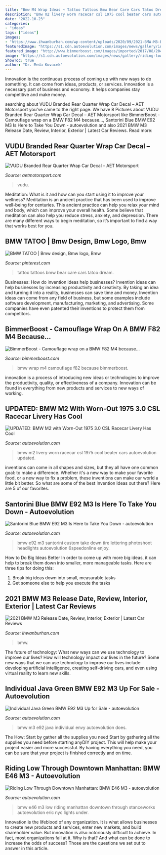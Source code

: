```yaml
---
title: "Bmw M4 Wrap Ideas ~ Tattoo Tattoos Bmw Bear Care Cars Tatoo Dream"
description: "Bmw m2 livery worn racecar csl 1975 cool beater cars autoevolution updated"
date: "2022-10-23"
categories:
- "ideas"
tags: ["ideas"]
images:
- "https://www.ihwanburhan.com/wp-content/uploads/2020/09/2021-BMW-M3-Exterior.png"
featuredImage: "https://s1.cdn.autoevolution.com/images/news/gallery/individual-java-green-bmw-e92-m3-up-for-sale-photo-gallery_3.jpg"
featured_image: "http://www.bimmerboost.com/images/imported/2017/08/20479660_10155813714292454_6944861264628-1.jpg"
image: "https://s1.cdn.autoevolution.com/images/news/gallery/riding-low-through-downtown-manhattan-bmw-e46-m3-photo-gallery_4.jpg"
ShowToc: true
author: "Dr. Meda Kovacek"
---
```



Innovation is the continuous process of coming up with new ways to do something. It can come from ideas, products, or services. Innovation is a necessary part of business and economy. It helps companies stay competitive and make money.

	

		
searching about VUDU Branded Rear Quarter Wrap Car Decal – AET Motorsport you've came to the right page. We have 8 Pictures about VUDU Branded Rear Quarter Wrap Car Decal – AET Motorsport like BimmerBoost - Camouflage wrap on a BMW F82 M4 because..., Santorini Blue BMW E92 M3 Is Here to Take You Down - autoevolution and also 2021 BMW M3 Release Date, Review, Interior, Exterior | Latest Car Reviews. Read more:
		
    
## VUDU Branded Rear Quarter Wrap Car Decal – AET Motorsport

<img loading=lazy src="https://cdn.shopify.com/s/files/1/1038/3156/products/image_3168333d-de53-46b3-a514-7ad30f0e5b25.jpg?v=1571295261" onerror="this.onerror=null;this.src='https://tse4.mm.bing.net/th?id=OIP.cSQSvNZW4Cj-7-hCsZtf4AHaHa&amp;pid=15.1';" alt="VUDU Branded Rear Quarter Wrap Car Decal – AET Motorsport">

_Source: aetmotorsport.com_

>vudu. 

	

Meditation: What is it and how can you start using it to improve your wellness?
Meditation is an ancient practice that has been used to improve well-being for centuries. This ancient practice can help you relax your mind and body, which can improve your overall health. Some believe that meditation can also help you reduce stress, anxiety, and depression. There are many different ways to begin meditation, so it’s important to find a way that works best for you.

    
## BMW TATOO | Bmw Design, Bmw Logo, Bmw

<img loading=lazy src="https://i.pinimg.com/originals/e1/13/91/e113911187ab5d3d7343a42404318a00.jpg" onerror="this.onerror=null;this.src='https://tse3.mm.bing.net/th?id=OIP.pqKczQU2IN9jWF1zFGqdqAAAAA&amp;pid=15.1';" alt="BMW TATOO | Bmw design, Bmw logo, Bmw">

_Source: pinterest.com_

>tattoo tattoos bmw bear care cars tatoo dream. 

	

Businesses: How do invention ideas help businesses?
Invention ideas can help businesses by increasing productivity and creativity. By taking an idea and turning it into a reality, businesses can save time and money. Invention ideas can come from any field of business, but some examples include software development, manufacturing, marketing, and advertising. Some companies have even patented their inventions to protect them from competitors.

    
## BimmerBoost - Camouflage Wrap On A BMW F82 M4 Because...

<img loading=lazy src="http://www.bimmerboost.com/images/imported/2017/08/20479660_10155813714292454_6944861264628-1.jpg" onerror="this.onerror=null;this.src='https://tse1.mm.bing.net/th?id=OIP.13HAF4wRdN0SLrxxgEcFqgHaIs&amp;pid=15.1';" alt="BimmerBoost - Camouflage wrap on a BMW F82 M4 because...">

_Source: bimmerboost.com_

>bmw wrap m4 camouflage f82 because bimmerboost. 

	

innovation is a process of introducing new ideas or technologies to improve the productivity, quality, or effectiveness of a company. Innovation can be found in everything from new products and services to new ways of working. 

    
## UPDATED: BMW M2 With Worn-Out 1975 3.0 CSL Racecar Livery Has Cool

<img loading=lazy src="https://s1.cdn.autoevolution.com/images/news/bmw-m2-with-worn-out-1975-30-csl-racecar-livery-has-beater-look-in-australia-109743_1.jpg" onerror="this.onerror=null;this.src='https://tse1.mm.bing.net/th?id=OIP.n04dJnB99-HHqbKn9HQvrgHaHZ&amp;pid=15.1';" alt="UPDATED: BMW M2 with Worn-Out 1975 3.0 CSL Racecar Livery Has Cool">

_Source: autoevolution.com_

>bmw m2 livery worn racecar csl 1975 cool beater cars autoevolution updated. 

	

inventions can come in all shapes and sizes, but they all have one common goal: to make a difference. Whether it's a new way to make your favorite food, or a new way to fix a problem, these inventions can make our world a little bit better. So what are some of the best Invention Ideas out there? Here are 5 of our favorites.

    
## Santorini Blue BMW E92 M3 Is Here To Take You Down - Autoevolution

<img loading=lazy src="https://s1.cdn.autoevolution.com/images/news/gallery/santorini-blue-bmw-e92-m3-is-here-to-take-you-down-photo-gallery_13.jpg" onerror="this.onerror=null;this.src='https://tse4.mm.bing.net/th?id=OIP.j_bg3qQY2_3E7P0FDbAG6gHaE8&amp;pid=15.1';" alt="Santorini Blue BMW E92 M3 Is Here to Take You Down - autoevolution">

_Source: autoevolution.com_

>bmw e92 m3 santorini custom take down tire lettering photoshoot headlights autoevolution 6speedonline enjoy. 

	

How to Do Big Ideas Better
In order to come up with more big ideas, it can help to break them down into smaller, more manageable tasks. Here are three tips for doing this:
1. Break big ideas down into small, measurable tasks
2. Get someone else to help you execute the tasks

    
## 2021 BMW M3 Release Date, Review, Interior, Exterior | Latest Car Reviews

<img loading=lazy src="https://www.ihwanburhan.com/wp-content/uploads/2020/09/2021-BMW-M3-Exterior.png" onerror="this.onerror=null;this.src='https://tse2.mm.bing.net/th?id=OIP.YsotLTp-0YhiKSPZ9k5xgQHaEm&amp;pid=15.1';" alt="2021 BMW M3 Release Date, Review, Interior, Exterior | Latest Car Reviews">

_Source: ihwanburhan.com_

>bmw. 

	

The future of technology: What new ways can we use technology to improve our lives?
How will technology impact our lives in the future? Some new ways that we can use technology to improve our lives include developing artificial intelligence, creating self-driving cars, and even using virtual reality to learn new skills.

    
## Individual Java Green BMW E92 M3 Up For Sale - Autoevolution

<img loading=lazy src="https://s1.cdn.autoevolution.com/images/news/gallery/individual-java-green-bmw-e92-m3-up-for-sale-photo-gallery_3.jpg" onerror="this.onerror=null;this.src='https://tse1.mm.bing.net/th?id=OIP.muezy1H4xaJzQBN96fk6cwHaFj&amp;pid=15.1';" alt="Individual Java Green BMW E92 M3 Up for Sale - autoevolution">

_Source: autoevolution.com_

>bmw m3 e92 java individual envy autoevolution does. 

	

The How: Start by gather all the supplies you need
Start by gathering all the supplies you need before starting anyDIY project. This will help make your project easier and more successful. By having everything you need, you can be sure that your project is finished correctly and on time.

    
## Riding Low Through Downtown Manhattan: BMW E46 M3 - Autoevolution

<img loading=lazy src="https://s1.cdn.autoevolution.com/images/news/gallery/riding-low-through-downtown-manhattan-bmw-e46-m3-photo-gallery_4.jpg" onerror="this.onerror=null;this.src='https://tse2.mm.bing.net/th?id=OIP.0Eg3v_cOLu-RYW0plrXvzgHaE8&amp;pid=15.1';" alt="Riding Low Through Downtown Manhattan: BMW E46 M3 - autoevolution">

_Source: autoevolution.com_

>bmw e46 m3 low riding manhattan downtown through stanceworks autoevolution eric nyc lights under. 

	

Innovation is the lifeblood of any organization. It is what allows businesses to create new products and services, enter new markets, and build shareholder value. But innovation is also notoriously difficult to achieve. In fact, most organizations fail at it. Why is that? And what can be done to increase the odds of success? Those are the questions we set out to answer in this article.

